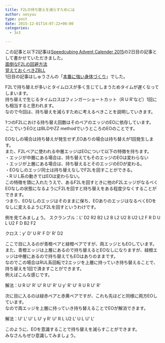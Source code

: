 ```yaml
---
title: F2Lの持ち替えを減らすためには
author: uesyuu
type: post
date: 2015-12-01T14:07:22+00:00
categories:
  - 3x3

---
```

この記事と以下2記事は[Speedcubing Advent Calender 2015][1]の2日目の記事として書かせていただきました。  
[面倒なF2Lの回避方法][2]  
[覚えておくべきZBLL][3]  
1日目の記事はしゅうさんの「[本番に強い身体づくり][4]」でした。  

F2Lで持ち替えが多いとタイムロスが多く生じてしまうためタイムが遅くなってしまいます。  
持ち替えで生じるタイムロスはフィンガーショートカット（R U R'など）1回にも相当すると思われます。  
なので今回は、持ち替えを減らすために考えるべきことを説明していきます。  

1つのF2Lにおける持ち替え回数はそのペアのエッジのEOに依存しています。  
ここでいうEOとはBLDやZZ methodでいうところのEOのことです。  

EOなしの場合は持ち替えが発生せず,EOありの場合は持ち替えが1回発生します。  
また、F2Lペアに使われる中層エッジはEOについて以下の特徴を持ちます。  
・エッジが中層にある場合は、持ち替えてもそのエッジのEOは変わらない  
・エッジが上層にある場合は、持ち替えるとそのエッジのEOが変わる。  
・EOなしのエッジ同士は持ち替えなしでF2Lを回すことができる。  
・R U L系の動きではEOは変わらない。  
この特徴を頭に入れたうえで、あるF2Lを回すときに他のF2LエッジがなるべくEOなしの状態になるようにF2Lを回すと持ち替えをある程度少なくすることができます。  
つまり、EOなしのエッジはそのままに保ち、EOありのエッジはなるべくEOをなしに変えるようにF2Lを回すというわけです。  

例を見てみましょう。
スクランブル：L' D2 R2 B2 L2 B L2 U2 B U2 L2 F R D U L U2 F D B2 F2  

クロス：y' D' U R' F D' R' D2  

ここで目に入るのが青橙ペアと緑橙ペアですが、両エッジともEOしています。  
また、青橙エッジは上層にあるので持ち替えるとEOなしになりますが、緑橙エッジは中層にあるので持ち替えてもEOはありのままです。  
なのでこの場合はRUL系回転で2エッジを上層に持っていき持ち替えることで、持ち替えを1回で済ますことができます。  
例えばこんな感じです。  

解法：U R U' R' U' R U' R' U y' R' U' R U R U' R'  

次に目に入るのは緑赤ペアと赤黄ペアですが、これも先ほどと同様に両方EOしています。  
なので両エッジを上層に持っていき持ち替えることでEOが解消できます。  

解法：U' L' U' L U' y R' U' R L U2 L' U L U' L'  

このように、EOを意識することで持ち替えを減らすことができます。  
みなさんもぜひ意識してみましょう。

 [1]: http://www.adventar.org/calendars/823
 [2]: /post/2015-12-01-avoid-f2l-m1
 [3]: /post/2015-12-01-these-zblls-should-be-learned
 [4]: http://blog.livedoor.jp/minicube/archives/52204605.html